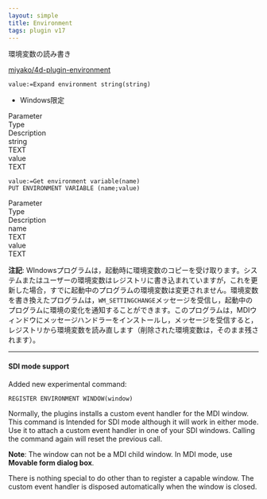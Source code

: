 ```yaml
---
layout: simple
title: Environment
tags: plugin v17
---
```


環境変数の読み書き

<!--more-->

[miyako/4d-plugin-environment](https://github.com/miyako/4d-plugin-environment/)

```4d
value:=Expand environment string(string)
```

* Windows限定

<div class="grid">
  <div class="syntax-th cell cell--2">Parameter</div>
  <div class="syntax-th cell cell--2">Type</div>
  <div class="syntax-th cell cell--8">Description</div>
  <div class="syntax-td cell cell--2">string</div>
  <div class="syntax-td cell cell--2">TEXT</div>
  <div class="syntax-td cell cell--8"></div>        
  <div class="syntax-td cell cell--2">value</div>
  <div class="syntax-td cell cell--2">TEXT</div>
  <div class="syntax-td cell cell--8"></div>   
</div>

```4d
value:=Get environment variable(name)
PUT ENVIRONMENT VARIABLE (name;value)
```

<div class="grid">
  <div class="syntax-th cell cell--2">Parameter</div>
  <div class="syntax-th cell cell--2">Type</div>
  <div class="syntax-th cell cell--8">Description</div>
  <div class="syntax-td cell cell--2">name</div>
  <div class="syntax-td cell cell--2">TEXT</div>
  <div class="syntax-td cell cell--8"></div>        
  <div class="syntax-td cell cell--2">value</div>
  <div class="syntax-td cell cell--2">TEXT</div>
  <div class="syntax-td cell cell--8"></div>   
</div>

**注記**: WIndowsプログラムは，起動時に環境変数のコピーを受け取ります。システムまたはユーザーの環境変数はレジストリに書き込まれていますが，これを更新した場合，すでに起動中のプログラムの環境変数は変更されません。環境変数を書き換えたプログラムは，``WM_SETTINGCHANGE``メッセージを受信し，起動中のプログラムに環境の変化を通知することができます。このプログラムは，MDIウィンドウにメッセージハンドラーをインストールし，メッセージを受信すると，レジストリから環境変数を読み直します（削除された環境変数は，そのまま残されます）。

---

#### SDI mode support

Added new experimental command:

```
REGISTER ENVIRONMENT WINDOW(window)
```

Normally, the plugins installs a custom event handler for the MDI window. This command is Intended for SDI mode although it will work in either mode. Use it to attach a custom event handler in one of your SDI windows. Calling the command again will reset the previous call. 

**Note**: The window can not be a MDI child window. In MDI mode, use **Movable form dialog box**.

There is nothing special to do other than to register a capable window. The custom event handler is disposed automatically when the window is closed.
